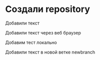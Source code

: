 # Создали repository

Добавили текст

Добавили текст через веб браузер

Добавим тест локально

Добавили текст в новой ветке newbranch